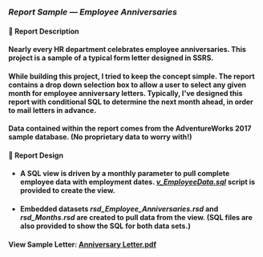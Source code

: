 ### <em>Report Sample — Employee Anniversaries</em>
#### 👋 Report Description

#### Nearly every HR department celebrates employee anniversaries. This project is a sample of a typical form letter designed in SSRS.
#### While building this project, I tried to keep the concept simple. The report contains a drop down selection box to allow a user to select any given month for employee anniversary letters. Typically, I've designed this report with conditional SQL to determine the next month ahead, in order to mail letters in advance.
#### Data contained within the report comes from the AdventureWorks 2017 sample database. (No proprietary data to worry with!)
#### 👋 Report Design
- #### A SQL view is driven by a monthly parameter to pull complete employee data with employment dates. <a href=""><em>v_EmployeeData.sql</em></a> script is provided to create the view.
 - #### Embedded datasets <em>rsd_Employee_Anniversaries.rsd</em> and <em>rsd_Months.rsd</em> are created to pull data from the view. (SQL files are also provided to show the SQL for both data sets.)

#### View Sample Letter: <a href="/EmployeeAnniversaries/AnniversaryLetter.png" height=750 width=550/>Anniversary Letter.pdf</a>
